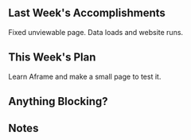 ## Last Week's Accomplishments

Fixed unviewable page. Data loads and website runs.

## This Week's Plan

Learn Aframe and make a small page to test it.

## Anything Blocking?

## Notes
